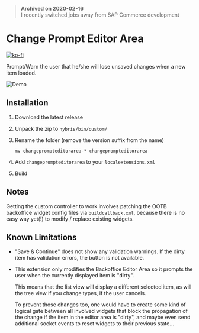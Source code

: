> **Archived on 2020-02-16**\
> I recently switched jobs away from SAP Commerce development

# Change Prompt Editor Area
[![ko-fi](https://www.ko-fi.com/img/githubbutton_sm.svg)](https://ko-fi.com/W7W7VS24)

Prompt/Warn the user that he/she will lose unsaved changes when a new item loaded.

![Demo](/../screenshots/demo.gif?raw=true "The prompt in action")


## Installation

1. Download the latest release
1. Unpack the zip to `hybris/bin/custom/`
1. Rename the folder (remove the version suffix from the name)
       
       mv changeprompteditorarea-* changeprompteditorarea
       
1. Add `changeprompteditorarea` to your `localextensions.xml`
1. Build

## Notes

Getting the custom controller to work involves patching the OOTB backoffice widget
config files via `buildcallback.xml`, because there is no easy way yet(!) to 
modify / replace existing widgets.

## Known Limitations

- "Save & Continue" does not show any validation warnings. If the dirty item has validation errors,
  the button is not available.

- This extension only modifies the Backoffice Editor Area so it prompts the user
  when the currently displayed item is "dirty".

  This means that the list view will display a different selected item, as will the
  tree view if you change types, if the user cancels. 

  To prevent those changes too, one would have to create some kind of logical gate
  between all involved widgets that block the propagation of the change if the item
  in the editor area is "dirty", and maybe even send additional socket events to
  reset widgets to their previous state...
